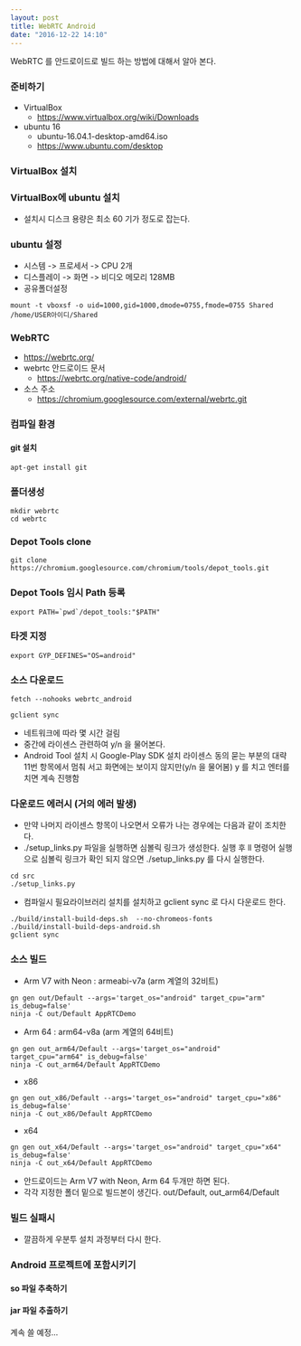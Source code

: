 ```yaml
---
layout: post
title: WebRTC Android
date: "2016-12-22 14:10"
---
```


WebRTC 를 안드로이드로 빌드 하는 방법에 대해서 알아 본다.


### 준비하기
- VirtualBox
  - https://www.virtualbox.org/wiki/Downloads
- ubuntu 16
  - ubuntu-16.04.1-desktop-amd64.iso
  - https://www.ubuntu.com/desktop


### VirtualBox 설치


### VirtualBox에 ubuntu 설치
- 설치시 디스크 용량은 최소 60 기가 정도로 잡는다.

### ubuntu 설정
- 시스템 -> 프로세서 -> CPU 2개
- 디스플레이 -> 화면 -> 비디오 메모리 128MB
- 공유폴더설정

```
mount -t vboxsf -o uid=1000,gid=1000,dmode=0755,fmode=0755 Shared /home/USER아이디/Shared
```

### WebRTC
- https://webrtc.org/
- webrtc 안드로이드 문서
  - https://webrtc.org/native-code/android/
- 소스 주소
  - https://chromium.googlesource.com/external/webrtc.git


### 컴파일 환경
#### git 설치

```
apt-get install git
```

### 폴더생성

```
mkdir webrtc
cd webrtc
```


### Depot Tools clone

```
git clone https://chromium.googlesource.com/chromium/tools/depot_tools.git
```

### Depot Tools 임시 Path 등록

```
export PATH=`pwd`/depot_tools:"$PATH"
```

### 타겟 지정

```
export GYP_DEFINES="OS=android"
```

### 소스 다운로드

```
fetch --nohooks webrtc_android
```

```
gclient sync
```

- 네트워크에 따라 몇 시간 걸림
- 중간에 라이센스 관련하여 y/n 을 물어본다.
- Android Tool 설치 시 Google-Play SDK 설치 라이센스 동의 묻는 부분의 대략 11번 항목에서 멈춰 서고 화면에는 보이지 않지만(y/n 을 물어봄) y 를 치고 엔터를 치면 계속 진행함


### 다운로드 에러시 (거의 에러 발생)
- 만약 나머지 라이센스 항목이 나오면서 오류가 나는 경우에는 다음과 같이 조치한다.
- ./setup_links.py 파일을 실행하면 심볼릭 링크가 생성한다. 실행 후 ll 명령어 실행으로 심볼릭 링크가 확인 되지 않으면 ./setup_links.py 를 다시 실행한다.

```
cd src
./setup_links.py
```

- 컴파일시 필요라이브러리 설치를 설치하고 gclient sync 로 다시 다운로드 한다.

```
./build/install-build-deps.sh  --no-chromeos-fonts
./build/install-build-deps-android.sh
gclient sync
```

### 소스 빌드

- Arm V7 with Neon : armeabi-v7a (arm 계열의 32비트)

```
gn gen out/Default --args='target_os="android" target_cpu="arm" is_debug=false'
ninja -C out/Default AppRTCDemo
```

- Arm 64 : arm64-v8a (arm 계열의 64비트)

```
gn gen out_arm64/Default --args='target_os="android" target_cpu="arm64" is_debug=false'
ninja -C out_arm64/Default AppRTCDemo
```

- x86

```
gn gen out_x86/Default --args='target_os="android" target_cpu="x86" is_debug=false'
ninja -C out_x86/Default AppRTCDemo
```

- x64

```
gn gen out_x64/Default --args='target_os="android" target_cpu="x64" is_debug=false'
ninja -C out_x64/Default AppRTCDemo
```

- 안드로이드는 Arm V7 with Neon, Arm 64 두개만 하면 된다.
- 각각 지정한 폴더 밑으로 빌드본이 생긴다. out/Default, out_arm64/Default

### 빌드 실패시
- 깔끔하게 우분투 설치 과정부터 다시 한다.


### Android 프로젝트에 포함시키기

#### so 파일 추축하기

#### jar 파일 추출하기


계속 쓸 예정...
